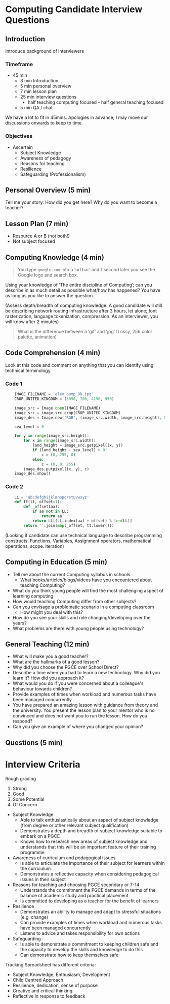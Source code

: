 Computing Candidate Interview Questions
=======================================

Introduction
------------

Introduce background of interviewers

### Timeframe
* 45 min
    * 3 min Introduction
    * 5 min personal overview
    * 7 min lesson plan
    * 25 min interview questions
        * half teaching computing focused - half general teaching focused
    * 5 min QA / chat

We have a lot to fit in 45mins. 
Apologies in advance; I may move our discussions onwards to keep to time.

### Objectives
* Ascertain
    * Subject Knowledge
    * Awareness of pedagogy
    * Reasons for teaching
    * Resilience
    * Safeguarding (Professionalism)


Personal Overview (5 min)
-----------------

Tell me your story:
  How did you get here?
  Why do you want to become a teacher?


Lesson Plan (7 min)
-----------

* Resource A or B (not both!)
* Not subject focused


Computing Knowledge (4 min)
-------------------

> You type `google.com` into a ‘url bar’ and 1 second later you see the Google logo and search box.

Using your knowledge of ‘The entire discipline of Computing’; can you describe in as much detail as possible what/how has happened? You have as long as you like to answer the question.

(Assess depth/breadth of computing knowledge. A good candidate will still be describing network routing infrastructure after 3 hours, let alone; font rasterization, language tokenization, compression. As an interviewer, you will know after 2 minutes)

> What is the difference between a ‘gif’ and ‘jpg’
(Lossy, 256 color palette, animation)


Code Comprehension (4 min)
--------------------------

Look at this code and comment on anything that you can identify using technical terminology.

### Code 1

```python
    IMAGE_FILENAME = 'elev_bump_8k.jpg'
    CROP_UNITED_KINGDOM = (3850, 700, 4150, 950)

    image_src = Image.open(IMAGE_FILENAME)
    image_src = image_src.crop(CROP_UNITED_KINGDOM)
    image_des = Image.new('RGB', (image_src.width, image_src.height), 0x000000)

    sea_level = 0

    for y in range(image_src.height):
        for x in range(image_src.width):
            land_height = image_src.getpixel((x, y))
            if (land_height - sea_level) > 0:
                c = (0, 255, 0)
            else:
                c = (0, 0, 255)
        image_des.putpixel((x, y), c)
    image_des.show()
```

### Code 2

```python
    LL = 'abcdefghijklmnopqrstuvwxyz'
    def ff(tt, offset=1):
        def _offset(aa):
            if aa not in LL:
                return aa
            return LL[(LL.index(aa) + offset) % len(LL)]
        return ''.join(map(_offset, tt.lower()))
```

(Looking if candidate can use technical language to describe programming constructs. Functions, Variables, Assignment operators, mathematical operations, scope. iteration)


Computing in Education (5 min)
----------------------

* Tell me about the current Computing syllabus in schools
    * What books/articles/blogs/videos have you encountered about teaching Computing?
* What do you think young people will find the most challenging aspect of learning computing
* How would teaching Computing differ from other subjects?
* Can you envisage a problematic scenario in a computing classroom
    * How might you deal with this?
* How do you see your skills and role changing/developing over the years?
* What problems are there with young people using technology?


General Teaching (12 min)
----------------

* What will make you a good teacher?
* What are the hallmarks of a good lesson?
* Why did you choose the PGCE over School Direct?
* Describe a time when you had to learn a new technology. Why did you learn it? How did you approach it?
* What would you do if you were concerned about a colleague's behaviour towards children?
* Provide examples of times when workload and numerous tasks have been managed concurrently
* You have prepared an amazing lesson with guidance from theory and the university. You present the lesson plan to your mentor who is no convinced and does not want you to run the lesson. How do you respond?
* Can you give an example of where you changed your opinion?


Questions (5 min)
---------




Interview Criteria
==================

Rough grading
1. Strong
2. Good
3. Some Potential
4. Of Concern

* Subject Knowledge
    * Able to talk enthusiastically about an aspect of subject knowledge (from degree or other relevant subject qualification)
    * Demonstrates a depth and breadth of subject knowledge suitable to embark on a PGCE
    * Knows how to research new areas of subject knowledge and understands that this will be an important feature of their training programme
* Awareness of curriculum and pedagogical issues
    * Is able to articulate the importance of their subject for learners within the curriculum
    * Demonstrates a reflective capacity when considering pedagogical issues in their subject
* Reasons for teaching and choosing PGCE secondary or 7-14
    * Understands the commitment the PGCE demands in terms of the balance of academic study and practical placement
    * Is committed to developing as a teacher for the benefit of learners
* Resilience
    * Demonstrates an ability to manage and adapt to stressful situations (e.g. change)
    * Can provide examples of times when workload and numerous tasks have been managed concurrently
    * Listens to advice and takes responsibility for own actions
* Safeguarding
    * Is able to demonstrate a commitment to keeping children safe and the capacity to develop the skills and knowledge to do this
    * Can demonstrate how to keep themselves safe

Tracking Spreadsheet has different criteria:
* Subject Knowledge, Enthusiasm, Development
* Child Centred Approach
* Resilience, dedication, sense of purpose
* Creative and critical thinking
* Reflective in response to feedback

